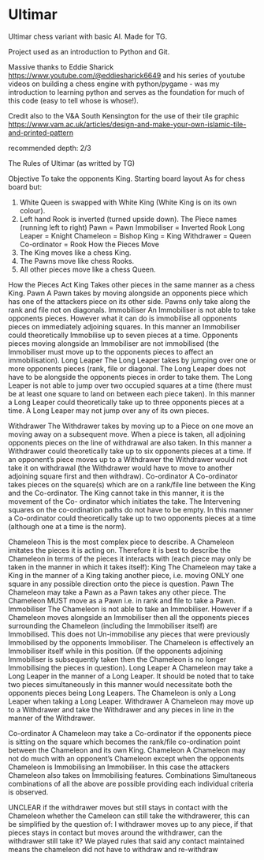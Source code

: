 # Ultimar
Ultimar chess variant with basic AI. Made for TG.

Project used as an introduction to Python and Git.

Massive thanks to Eddie Sharick https://www.youtube.com/@eddiesharick6649 and his series of youtube videos on building a chess engine with python/pygame - was my introduction to learning python and serves as the foundation for much of this code (easy to tell whose is whose!).

Credit also to the V&A South Kensington for the use of their tile graphic https://www.vam.ac.uk/articles/design-and-make-your-own-islamic-tile-and-printed-pattern

recommended depth: 2/3

The Rules of Ultimar (as writted by TG)

Objective
To take the opponents King.
Starting board layout
As for chess board but:
1. White Queen is swapped with White King (White King is on its own
colour).
2. Left hand Rook is inverted (turned upside down).
The Piece names (running left to right)
Pawn = Pawn
Immobiliser = Inverted Rook
Long Leaper = Knight
Chameleon = Bishop
King = King
Withdrawer = Queen
Co-ordinator = Rook
How the Pieces Move
1. The King moves like a chess King.
2. The Pawns move like chess Rooks.
3. All other pieces move like a chess Queen.

How the Pieces Act
King
Takes other pieces in the same manner as a chess King.
Pawn
A Pawn takes by moving alongside an opponents piece which
has one of the attackers piece on its other side. Pawns only
take along the rank and file not on diagonals.
Immobiliser
An Immobiliser is not able to take opponents pieces. However
what it can do is immobilise all opponents pieces on immediately
adjoining squares. In this manner an Immobiliser could
theoretically Immobilise up to seven pieces at a time.
Opponents pieces moving alongside an Immobiliser are not
immobilised (the Immobiliser must move up to the opponents
pieces to affect an immobilisation).
Long Leaper
The Long Leaper takes by jumping over one or more opponents
pieces (rank, file or diagonal. The Long Leaper does not have
to be alongside the opponents pieces in order to take them.
The Long Leaper is not able to jump over two occupied squares
at a time (there must be at least one square to land on between
each piece taken). In this manner a Long Leaper could
theoretically take up to three opponents pieces at a time. A
Long Leaper may not jump over any of its own pieces.

Withdrawer
The Withdrawer takes by moving up to a Piece on one move an
moving away on a subsequent move. When a piece is taken,
all adjoining opponents pieces on the line of withdrawal are also
taken. In this manner a Withdrawer could theoretically take up to
six opponents pieces at a time. If an opponent’s piece moves
up to a Withdrawer the Withdrawer would not take it on
withdrawal (the Withdrawer would have to move to another
adjoining square first and then withdraw).
Co-ordinator
A Co-ordinator takes pieces on the square(s) which are on a
rank/file line between the King and the Co-ordinator. The King
cannot take in this manner, it is the movement of the Co-
ordinator which initiates the take. The Intervening squares on
the co-ordination paths do not have to be empty. In this manner
a Co-ordinator could theoretically take up to two opponents
pieces at a time (although one at a time is the norm).

Chameleon
This is the most complex piece to describe.
A Chameleon imitates the pieces it is acting on. Therefore it is
best to describe the Chameleon in terms of the pieces it
interacts with (each piece may only be taken in the manner in
which it takes itself):
King
The Chameleon may take a King in the manner of a King
taking another piece, i.e. moving ONLY one square in
any possible direction onto the piece is question.
Pawn
The Chameleon may take a Pawn as a Pawn takes any
other piece. The Chameleon MUST move as a Pawn i.e.
in rank and file to take a Pawn.
Immobiliser
The Chameleon is not able to take an Immobiliser.
However if a Chameleon moves alongside an Immobiliser
then all the opponents pieces surrounding the
Chameleon (including the Immobiliser itself) are
Immobilised. This does not Un-immobilise any pieces
that were previously Immobilised by the opponents
Immobiliser. The Chameleon is effectively an
Immobiliser itself while in this position. (If the opponents
adjoining Immobiliser is subsequently taken then the
Chameleon is no longer Immobilising the pieces in
question).
Long Leaper
A Chameleon may take a Long Leaper in the manner of a
Long Leaper. It should be noted that to take two pieces
simultaneously in this manner would necessitate both the
opponents pieces being Long Leapers. The Chameleon
is only a Long Leaper when taking a Long Leaper.
Withdrawer
A Chameleon may move up to a Withdrawer and take the
Withdrawer and any pieces in line in the manner of the
Withdrawer.

Co-ordinator
A Chameleon may take a Co-ordinator if the opponents
piece is sitting on the square which becomes the rank/file
co-ordination point between the Chameleon and its own
King.
Chameleon
A Chameleon may not do much with an opponent’s
Chameleon except when the opponents Chameleon is
Immobilising an Immobiliser. In this case the attackers
Chameleon also takes on Immobilising features.
Combinations
Simultaneous combinations of all the above are possible
providing each individual criteria is observed.

UNCLEAR if the withdrawer moves but still stays in
contact with the Chameleon whether the Cameleon can
still take the withdrawerer, this can be simplified by the
question of: I withdrawer moves up to any piece, if that
pieces stays in contact but moves around the withdrawer,
can the withdrawer still take it? We played rules that
said any contact maintained means the chameleon did
not have to withdraw and re-withdraw